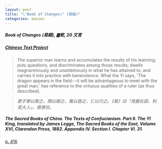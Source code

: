 ```yaml
---
layout: post
title: "\"Book of Changes\" (易經)"
categories: maxims
---
```


##### Book of Changes (易經), ䷀乾, 20 文言

##### [Chinese Text Project](https://ctext.org/dictionary.pl?if=en&id=81907)

> The superior man learns and accumulates the results of his learning; puts questions, and discriminates among those results; dwells magnanimously and unambitiously in what he has attained to; and carries it into practice with benevolence. What the Yi says, 'The dragon appears in the field:--it will be advantageous to meet with the great man,' has reference to the virtuous qualities of a ruler (as thus described).

> *君子學以聚之，問以辯之，寬以居之，仁以行之。《易》曰「見龍在田、利見大人」，君德也。*

##### *The Sacred Books of China. The Texts of Confucianism. Part II. The Yî King*, translated by James Legge, The Sacred Books of the East, Volume XVI, Clarendon Press, 1882. Appendix IV. Section I. Chapter VI. 31.

[p. 416](https://jainqq.org/explore/007676/443)